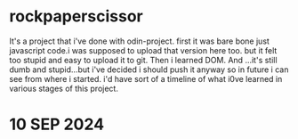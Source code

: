# rockpaperscissor

It's a project that i've done with odin-project. first it was bare bone
just javascript code.i was supposed to upload that version here too. but it felt too stupid and easy to upload it to git. Then i learned DOM. And ...it's still dumb and stupid...but i've decided i should push it anyway so in future i can see from where i started. i'd have sort of a
timeline of what i0ve learned in various stages of this project.

# 10 SEP 2024
